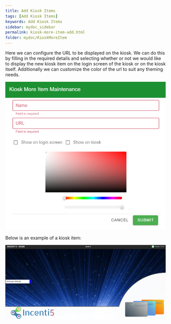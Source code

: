 ```yaml
---
title: Add Kiosk Items
tags: [Add Kiosk Items]
keywords: Add Kiosk Items
sidebar: mydoc_sidebar
permalink: kiosk-more-item-add.html
folder: mydoc/KioskMoreItem
---
```


Here we can configure the URL to be displayed on the kiosk. We can do this by filling in the required details and selecting whether or not we would like to display the new kiosk item on the login screen of the kiosk or on the kiosk itself. Additionally we can customize the color of the url to suit any theming needs. 

<img src="\img\KioskMoreItem\KioskMoreItemAdd.png" alt="">

Below is an example of a kiosk item:

<img src="\img\KioskMoreItem\KioskItemOnKiosk.png" alt="">